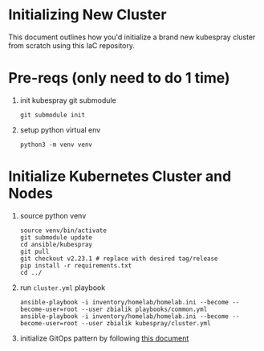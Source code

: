 # Initializing New Cluster
This document outlines how you'd initialize a brand new kubespray cluster from scratch using this IaC repository.

# Pre-reqs (only need to do 1 time)

1. init kubespray git submodule
    ```
    git submodule init
    ```
1. setup python virtual env
    ```
    python3 -m venv venv
    ```

# Initialize Kubernetes Cluster and Nodes

1. source python venv
    ```
    source venv/bin/activate
    git submodule update
    cd ansible/kubespray
    git pull
    git checkout v2.23.1 # replace with desired tag/release
    pip install -r requirements.txt
    cd ../
    ```
1. run `cluster.yml` playbook
    ```
    ansible-playbook -i inventory/homelab/homelab.ini --become --become-user=root --user zbialik playbooks/common.yml
    ansible-playbook -i inventory/homelab/homelab.ini --become --become-user=root --user zbialik kubespray/cluster.yml
    ```
1. initialize GitOps pattern by following [this document](./INIT_GITOPS.md)

